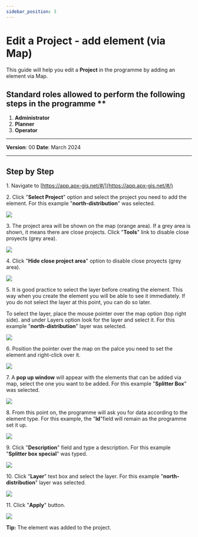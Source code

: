 ```yaml
---
sidebar_position: 3
---
```


# Edit a Project - add element (via Map)

This guide will help you edit a **Project** in the programme by adding an element via Map.

## Standard roles allowed to perform the following steps in the programme **

1.	**Administrator**
2.  **Planner**
3. **Operator**

------------

**Version**: 00
**Date**: March 2024

------------
## **Step by Step**


1\. Navigate to [https://app.apx-gis.net/#/](https://app.apx-gis.net/#/)


2\. Click "**Select Project**" option and select the project you need to add the element. For this example "**north-distribution**" was selected.

![](https://ajeuwbhvhr.cloudimg.io/colony-recorder.s3.amazonaws.com/files/2023-12-29/1d596a84-7157-4e69-9496-797d817a1982/user_cropped_screenshot.jpeg?tl_px=0,0&br_px=1146,640&force_format=png&width=1120.0&wat=1&wat_opacity=1&wat_gravity=northwest&wat_url=https://colony-recorder.s3.amazonaws.com/images/watermarks/14B8A6_standard.png&wat_pad=419,-5)


3\. The project area will be shown on the map (orange area). If a grey area is shown, it means there are close projects. Click "**Tools**" link to disable close proyects (grey area).

![](https://ajeuwbhvhr.cloudimg.io/colony-recorder.s3.amazonaws.com/files/2023-12-29/f217ca3f-97b1-4d33-bdf8-0bbe8f7b8e66/ascreenshot.jpeg?tl_px=888,0&br_px=1921,576&force_format=png&width=1032&wat_scale=92&wat=1&wat_opacity=1&wat_gravity=northwest&wat_url=https://colony-recorder.s3.amazonaws.com/images/watermarks/14B8A6_standard.png&wat_pad=836,4)


4\. Click "**Hide close project area**" option to disable close proyects (grey area).

![](https://ajeuwbhvhr.cloudimg.io/colony-recorder.s3.amazonaws.com/files/2023-12-29/ac51e25a-7514-4b20-a81a-85ad0e6b44bd/ascreenshot.jpeg?tl_px=888,0&br_px=1921,576&force_format=png&width=1032&wat_scale=92&wat=1&wat_opacity=1&wat_gravity=northwest&wat_url=https://colony-recorder.s3.amazonaws.com/images/watermarks/14B8A6_standard.png&wat_pad=640,149)


5\. It is good practice to select the layer before creating the element. This way when you create the element you will be able to see it immediately. If you do not select the layer at this point, you can do so later.

To select the layer, place the mouse pointer over the map option (top right side). and under Layers option look for the layer and select it. For this example "**north-distribution**" layer was selected.

![](https://ajeuwbhvhr.cloudimg.io/colony-recorder.s3.amazonaws.com/files/2023-12-29/ad048cc7-1670-4941-8b0b-1edb95b7ade2/user_cropped_screenshot.jpeg?tl_px=193,0&br_px=1913,886&force_format=png&width=1120.0&wat=1&wat_opacity=1&wat_gravity=northwest&wat_url=https://colony-recorder.s3.amazonaws.com/images/watermarks/14B8A6_standard.png&wat_pad=793,146)


6\. Position the pointer over the map on the palce you need to set the element and right-click over it.

![](https://ajeuwbhvhr.cloudimg.io/colony-recorder.s3.amazonaws.com/files/2023-12-29/12a178ca-8274-438d-b352-145f5331c081/ascreenshot.jpeg?tl_px=201,0&br_px=1920,887&force_format=png&width=1120.0&wat=1&wat_opacity=1&wat_gravity=northwest&wat_url=https://colony-recorder.s3.amazonaws.com/images/watermarks/14B8A6_standard.png&wat_pad=634,181)


7\. A **pop up window** will appear with the elements that can be added via map, select the one you want to be added. For this example "**Splitter Box**" was selected.

![](https://ajeuwbhvhr.cloudimg.io/colony-recorder.s3.amazonaws.com/files/2023-12-29/394a5016-a977-49d2-8e95-c01c072a8ca0/ascreenshot.jpeg?tl_px=201,0&br_px=1920,887&force_format=png&width=1120.0&wat=1&wat_opacity=1&wat_gravity=northwest&wat_url=https://colony-recorder.s3.amazonaws.com/images/watermarks/14B8A6_standard.png&wat_pad=563,128)


8\. From this point on, the programme will ask you for data according to the element type. For this example, the "**Id**"field will remain as the programme set it up.

![](https://ajeuwbhvhr.cloudimg.io/colony-recorder.s3.amazonaws.com/files/2023-12-29/47dd9012-036e-4c20-8b28-e70122164630/ascreenshot.jpeg?tl_px=0,0&br_px=1921,887&force_format=png&width=1120.0&wat=1&wat_opacity=1&wat_gravity=northwest&wat_url=https://colony-recorder.s3.amazonaws.com/images/watermarks/14B8A6_standard.png&wat_pad=96,92)


9\. Click "**Description**" field and type a description. For this example "**Splitter box special**" was typed.

![](https://ajeuwbhvhr.cloudimg.io/colony-recorder.s3.amazonaws.com/files/2023-12-29/54d1333e-241c-465b-b3d5-6874fd834c32/user_cropped_screenshot.jpeg?tl_px=0,0&br_px=1921,887&force_format=png&width=1120.0&wat=1&wat_opacity=1&wat_gravity=northwest&wat_url=https://colony-recorder.s3.amazonaws.com/images/watermarks/14B8A6_standard.png&wat_pad=71,120)


10\. Click "**Layer**" text box and select the layer. For this example "**north-distribution**" layer was selected.

![](https://ajeuwbhvhr.cloudimg.io/colony-recorder.s3.amazonaws.com/files/2023-12-29/fd9d77ac-8815-4ae4-a7e3-819b3bbcf67b/user_cropped_screenshot.jpeg?tl_px=0,0&br_px=1719,887&force_format=png&width=1120.0&wat=1&wat_opacity=1&wat_gravity=northwest&wat_url=https://colony-recorder.s3.amazonaws.com/images/watermarks/14B8A6_standard.png&wat_pad=75,180)


11\. Click "**Apply**" button.

![](https://ajeuwbhvhr.cloudimg.io/colony-recorder.s3.amazonaws.com/files/2023-12-29/5fed6939-646b-4444-b095-fede7cc873ec/user_cropped_screenshot.jpeg?tl_px=0,0&br_px=1719,887&force_format=png&width=1120.0&wat=1&wat_opacity=1&wat_gravity=northwest&wat_url=https://colony-recorder.s3.amazonaws.com/images/watermarks/14B8A6_standard.png&wat_pad=169,525)


**Tip:** The element was added to the project.
